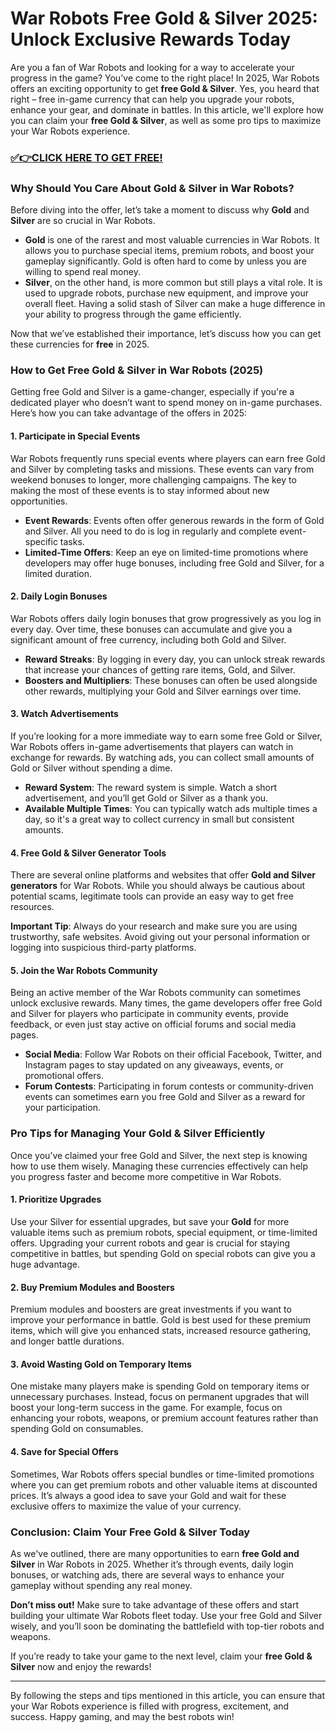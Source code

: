 # War Robots Free Gold & Silver 2025: Unlock Exclusive Rewards Today

Are you a fan of War Robots and looking for a way to accelerate your progress in the game? You've come to the right place! In 2025, War Robots offers an exciting opportunity to get **free Gold & Silver**. Yes, you heard that right – free in-game currency that can help you upgrade your robots, enhance your gear, and dominate in battles. In this article, we'll explore how you can claim your **free Gold & Silver**, as well as some pro tips to maximize your War Robots experience.

### [✅👉CLICK HERE TO GET FREE!](https://justfree.xyz/war/robots/)

### Why Should You Care About Gold & Silver in War Robots?

Before diving into the offer, let’s take a moment to discuss why **Gold** and **Silver** are so crucial in War Robots.

- **Gold** is one of the rarest and most valuable currencies in War Robots. It allows you to purchase special items, premium robots, and boost your gameplay significantly. Gold is often hard to come by unless you are willing to spend real money.
- **Silver**, on the other hand, is more common but still plays a vital role. It is used to upgrade robots, purchase new equipment, and improve your overall fleet. Having a solid stash of Silver can make a huge difference in your ability to progress through the game efficiently.

Now that we’ve established their importance, let’s discuss how you can get these currencies for **free** in 2025.

### How to Get Free Gold & Silver in War Robots (2025)

Getting free Gold and Silver is a game-changer, especially if you're a dedicated player who doesn’t want to spend money on in-game purchases. Here’s how you can take advantage of the offers in 2025:

#### 1. Participate in Special Events

War Robots frequently runs special events where players can earn free Gold and Silver by completing tasks and missions. These events can vary from weekend bonuses to longer, more challenging campaigns. The key to making the most of these events is to stay informed about new opportunities.

- **Event Rewards**: Events often offer generous rewards in the form of Gold and Silver. All you need to do is log in regularly and complete event-specific tasks.
- **Limited-Time Offers**: Keep an eye on limited-time promotions where developers may offer huge bonuses, including free Gold and Silver, for a limited duration.

#### 2. Daily Login Bonuses

War Robots offers daily login bonuses that grow progressively as you log in every day. Over time, these bonuses can accumulate and give you a significant amount of free currency, including both Gold and Silver.

- **Reward Streaks**: By logging in every day, you can unlock streak rewards that increase your chances of getting rare items, Gold, and Silver.
- **Boosters and Multipliers**: These bonuses can often be used alongside other rewards, multiplying your Gold and Silver earnings over time.

#### 3. Watch Advertisements

If you’re looking for a more immediate way to earn some free Gold or Silver, War Robots offers in-game advertisements that players can watch in exchange for rewards. By watching ads, you can collect small amounts of Gold or Silver without spending a dime.

- **Reward System**: The reward system is simple. Watch a short advertisement, and you’ll get Gold or Silver as a thank you.
- **Available Multiple Times**: You can typically watch ads multiple times a day, so it's a great way to collect currency in small but consistent amounts.

#### 4. Free Gold & Silver Generator Tools

There are several online platforms and websites that offer **Gold and Silver generators** for War Robots. While you should always be cautious about potential scams, legitimate tools can provide an easy way to get free resources. 

**Important Tip**: Always do your research and make sure you are using trustworthy, safe websites. Avoid giving out your personal information or logging into suspicious third-party platforms.

#### 5. Join the War Robots Community

Being an active member of the War Robots community can sometimes unlock exclusive rewards. Many times, the game developers offer free Gold and Silver for players who participate in community events, provide feedback, or even just stay active on official forums and social media pages.

- **Social Media**: Follow War Robots on their official Facebook, Twitter, and Instagram pages to stay updated on any giveaways, events, or promotional offers.
- **Forum Contests**: Participating in forum contests or community-driven events can sometimes earn you free Gold and Silver as a reward for your participation.

### Pro Tips for Managing Your Gold & Silver Efficiently

Once you’ve claimed your free Gold and Silver, the next step is knowing how to use them wisely. Managing these currencies effectively can help you progress faster and become more competitive in War Robots.

#### 1. Prioritize Upgrades

Use your Silver for essential upgrades, but save your **Gold** for more valuable items such as premium robots, special equipment, or time-limited offers. Upgrading your current robots and gear is crucial for staying competitive in battles, but spending Gold on special robots can give you a huge advantage.

#### 2. Buy Premium Modules and Boosters

Premium modules and boosters are great investments if you want to improve your performance in battle. Gold is best used for these premium items, which will give you enhanced stats, increased resource gathering, and longer battle durations.

#### 3. Avoid Wasting Gold on Temporary Items

One mistake many players make is spending Gold on temporary items or unnecessary purchases. Instead, focus on permanent upgrades that will boost your long-term success in the game. For example, focus on enhancing your robots, weapons, or premium account features rather than spending Gold on consumables.

#### 4. Save for Special Offers

Sometimes, War Robots offers special bundles or time-limited promotions where you can get premium robots and other valuable items at discounted prices. It’s always a good idea to save your Gold and wait for these exclusive offers to maximize the value of your currency.

### Conclusion: Claim Your Free Gold & Silver Today

As we've outlined, there are many opportunities to earn **free Gold and Silver** in War Robots in 2025. Whether it’s through events, daily login bonuses, or watching ads, there are several ways to enhance your gameplay without spending any real money.

**Don’t miss out!** Make sure to take advantage of these offers and start building your ultimate War Robots fleet today. Use your free Gold and Silver wisely, and you’ll soon be dominating the battlefield with top-tier robots and weapons.

If you’re ready to take your game to the next level, claim your **free Gold & Silver** now and enjoy the rewards!

---

By following the steps and tips mentioned in this article, you can ensure that your War Robots experience is filled with progress, excitement, and success. Happy gaming, and may the best robots win!

